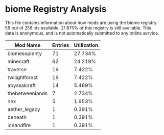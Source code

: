 # biome Registry Analysis

This file contains information about how mods are using the biome registry. 56
out of 256 ids available. 21.875% of this registry is still available. This data
is anonymous, and is not automatically submitted to any online service.


| Mod Name        | Entries | Utilization |
|-----------------|---------|-------------|
| biomesoplenty   | 71      | 27.734%     |
| minecraft       | 62      | 24.219%     |
| traverse        | 19      | 7.422%      |
| twilightforest  | 19      | 7.422%      |
| abyssalcraft    | 14      | 5.469%      |
| thebetweenlands | 7       | 2.734%      |
| nex             | 5       | 1.953%      |
| aether_legacy   | 1       | 0.391%      |
| beneath         | 1       | 0.391%      |
| iceandfire      | 1       | 0.391%      |
